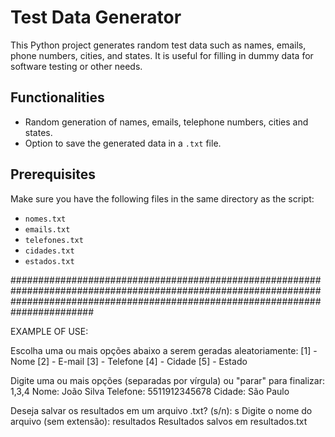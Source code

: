 # Test Data Generator

This Python project generates random test data such as names, emails, phone numbers, cities, and states. It is useful for filling in dummy data for software testing or other needs.

## Functionalities

- Random generation of names, emails, telephone numbers, cities and states.
- Option to save the generated data in a `.txt` file.

## Prerequisites

Make sure you have the following files in the same directory as the script:

- `nomes.txt`
- `emails.txt`
- `telefones.txt`
- `cidades.txt`
- `estados.txt`

#######################################################################################################################################################################################

EXAMPLE OF USE:

Escolha uma ou mais opções abaixo a serem geradas aleatoriamente:
[1] - Nome
[2] - E-mail
[3] - Telefone
[4] - Cidade
[5] - Estado

Digite uma ou mais opções (separadas por vírgula) ou "parar" para finalizar: 1,3,4
Nome: João Silva
Telefone: 5511912345678
Cidade: São Paulo

Deseja salvar os resultados em um arquivo .txt? (s/n): s
Digite o nome do arquivo (sem extensão): resultados
Resultados salvos em resultados.txt